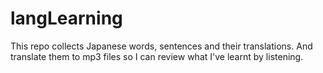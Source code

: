 # langLearning
This repo collects Japanese words, sentences and their translations.
And translate them to mp3 files so I can review what I've learnt by listening.
